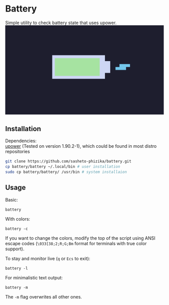 # Battery

Simple utility to check battery state that uses upower.
![image](screenshot.png "screenshot")

## Installation

Dependencies:\
[upower](https://gitlab.freedesktop.org/upower/upower) (Tested on version 1.90.2-1), which could be found in most distro repositories 


```bash
git clone https://github.com/sasheto-phizika/battery.git
cp battery/battery ~/.local/bin # user installation
sudo cp battery/battery/ /usr/bin # system installaion

```

## Usage

Basic:
```
battery
```

With colors:
```
battery -c
```
If you want to change the colors, modify the top of the script using ANSI escape codes (`\033[38;2;R;G;Bm` format for terminals with true color support).

To stay and monitor live (`q` or `Ecs` to exit):
```
battery -l
```

For minimalistic text output:
```
battery -m
```
The `-m` flag overwrites all other ones.
